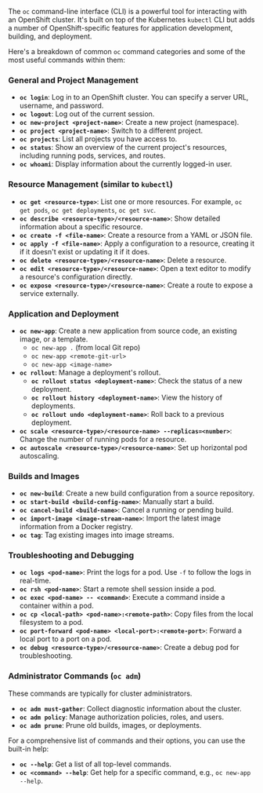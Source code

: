 The `oc` command-line interface (CLI) is a powerful tool for interacting with an OpenShift cluster. It's built on top of the Kubernetes `kubectl` CLI but adds a number of OpenShift-specific features for application development, building, and deployment.

Here's a breakdown of common `oc` command categories and some of the most useful commands within them:

### General and Project Management

* **`oc login`**: Log in to an OpenShift cluster. You can specify a server URL, username, and password.
* **`oc logout`**: Log out of the current session.
* **`oc new-project <project-name>`**: Create a new project (namespace).
* **`oc project <project-name>`**: Switch to a different project.
* **`oc projects`**: List all projects you have access to.
* **`oc status`**: Show an overview of the current project's resources, including running pods, services, and routes.
* **`oc whoami`**: Display information about the currently logged-in user.

### Resource Management (similar to `kubectl`)

* **`oc get <resource-type>`**: List one or more resources. For example, `oc get pods`, `oc get deployments`, `oc get svc`.
* **`oc describe <resource-type>/<resource-name>`**: Show detailed information about a specific resource.
* **`oc create -f <file-name>`**: Create a resource from a YAML or JSON file.
* **`oc apply -f <file-name>`**: Apply a configuration to a resource, creating it if it doesn't exist or updating it if it does.
* **`oc delete <resource-type>/<resource-name>`**: Delete a resource.
* **`oc edit <resource-type>/<resource-name>`**: Open a text editor to modify a resource's configuration directly.
* **`oc expose <resource-type>/<resource-name>`**: Create a route to expose a service externally.

### Application and Deployment

* **`oc new-app`**: Create a new application from source code, an existing image, or a template.
    * `oc new-app .` (from local Git repo)
    * `oc new-app <remote-git-url>`
    * `oc new-app <image-name>`
* **`oc rollout`**: Manage a deployment's rollout.
    * **`oc rollout status <deployment-name>`**: Check the status of a new deployment.
    * **`oc rollout history <deployment-name>`**: View the history of deployments.
    * **`oc rollout undo <deployment-name>`**: Roll back to a previous deployment.
* **`oc scale <resource-type>/<resource-name> --replicas=<number>`**: Change the number of running pods for a resource.
* **`oc autoscale <resource-type>/<resource-name>`**: Set up horizontal pod autoscaling.

### Builds and Images

* **`oc new-build`**: Create a new build configuration from a source repository.
* **`oc start-build <build-config-name>`**: Manually start a build.
* **`oc cancel-build <build-name>`**: Cancel a running or pending build.
* **`oc import-image <image-stream-name>`**: Import the latest image information from a Docker registry.
* **`oc tag`**: Tag existing images into image streams.

### Troubleshooting and Debugging

* **`oc logs <pod-name>`**: Print the logs for a pod. Use `-f` to follow the logs in real-time.
* **`oc rsh <pod-name>`**: Start a remote shell session inside a pod.
* **`oc exec <pod-name> -- <command>`**: Execute a command inside a container within a pod.
* **`oc cp <local-path> <pod-name>:<remote-path>`**: Copy files from the local filesystem to a pod.
* **`oc port-forward <pod-name> <local-port>:<remote-port>`**: Forward a local port to a port on a pod.
* **`oc debug <resource-type>/<resource-name>`**: Create a debug pod for troubleshooting.

### Administrator Commands (`oc adm`)

These commands are typically for cluster administrators.

* **`oc adm must-gather`**: Collect diagnostic information about the cluster.
* **`oc adm policy`**: Manage authorization policies, roles, and users.
* **`oc adm prune`**: Prune old builds, images, or deployments.

For a comprehensive list of commands and their options, you can use the built-in help:

* **`oc --help`**: Get a list of all top-level commands.
* **`oc <command> --help`**: Get help for a specific command, e.g., `oc new-app --help`.
